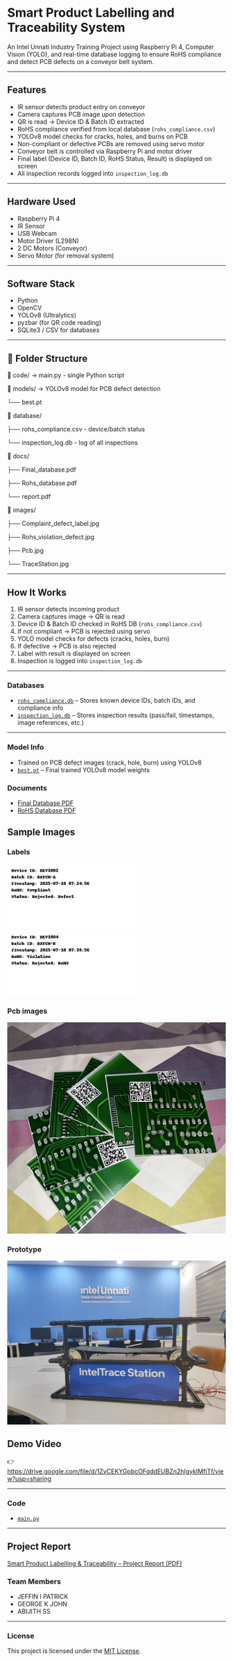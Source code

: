 # Smart Product Labelling and Traceability System

An Intel Unnati Industry Training Project using Raspberry Pi 4, Computer Vision (YOLO), and real-time database logging to ensure RoHS compliance and detect PCB defects on a conveyor belt system.

---

## Features

- IR sensor detects product entry on conveyor  
- Camera captures PCB image upon detection  
- QR is read → Device ID & Batch ID extracted  
- RoHS compliance verified from local database (`rohs_compliance.csv`)  
- YOLOv8 model checks for cracks, holes, and burns on PCB  
- Non-compliant or defective PCBs are removed using servo motor  
- Conveyor belt is controlled via Raspberry Pi and motor driver  
- Final label (Device ID, Batch ID, RoHS Status, Result) is displayed on screen  
- All inspection records logged into `inspection_log.db`  

---

## Hardware Used

- Raspberry Pi 4  
- IR Sensor  
- USB Webcam  
- Motor Driver (L298N)  
- 2 DC Motors (Conveyor)  
- Servo Motor (for removal system)  

---

## Software Stack

- Python  
- OpenCV  
- YOLOv8 (Ultralytics)  
- pyzbar (for QR code reading)  
- SQLite3 / CSV for databases    

---

## 📁 Folder Structure

📁 code/ → main.py - single Python script

📁 models/ → YOLOv8 model for PCB defect detection

└── best.pt

📁 database/

├── rohs_compliance.csv - device/batch status

└── inspection_log.db - log of all inspections

📁 docs/

├── Final_database.pdf

├── Rohs_database.pdf

└── report.pdf

📁 images/

├── Complaint_defect_label.jpg

├── Rohs_violation_defect.jpg

├── Pcb.jpg

└── TraceStation.jpg

---

## How It Works

1. IR sensor detects incoming product  
2. Camera captures image → QR is read  
3. Device ID & Batch ID checked in RoHS DB (`rohs_compliance.csv`)  
4. If not compliant → PCB is rejected using servo  
5. YOLO model checks for defects (cracks, holes, burn)  
6. If defective → PCB is also rejected  
7. Label with result is displayed on screen  
8. Inspection is logged into `inspection_log.db`  

---
### Databases

- [`rohs_compliance.db`](./database/rohs_compliance.db) – Stores known device IDs, batch IDs, and compliance info  
- [`inspection_log.db`](./database/inspection_log.db) – Stores inspection results (pass/fail, timestamps, image references, etc.)

---

### Model Info

- Trained on PCB defect images (crack, hole, burn) using YOLOv8  
- [`best.pt`](./models/best.pt) – Final trained YOLOv8 model weights

### Documents
- [Final Database PDF](./docs/Final%20database.pdf)  
- [RoHS Database PDF](./docs/Rohs_database.pdf)

## Sample Images

### Labels
![Complaint Defect Label](images/Complaint_defect_label.jpg) 
![RoHS Violation Defect](images/Rohs_violation_defect.jpg) 
### Pcb images
![PCB Sample](images/Pcb.jpg)  
### Prototype
![Trace Station](images/TraceStation.jpg)  

## Demo Video

👉 https://drive.google.com/file/d/1ZvCEKYGpbcOFqddEUBZn2hIgykIMfiTf/view?usp=sharing

---
### Code

- [`main.py`](./code/main.py)
  
---
## Project Report
[Smart Product Labelling & Traceability – Project Report (PDF)](./docs/Smart%20Product%20Labelling%20%26%20Traceability.pdf)


### Team Members

- JEFFIN I PATRICK   
- GEORGE K JOHN 
- ABIJITH SS

---

### License

This project is licensed under the [MIT License](./LICENSE).
